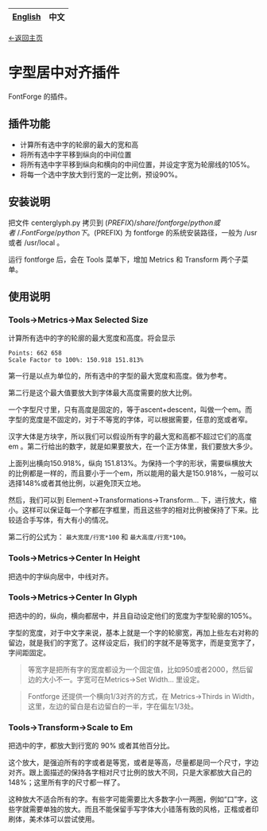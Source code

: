 |[English](CenterGlyph.md) | 中文 |
|:-------------------------|:---|

[<-返回主页](FontIndustryZhCN.md)
# 字型居中对齐插件 #
FontForge 的插件。

## 插件功能 ##
  * 计算所有选中字的轮廓的最大的宽和高
  * 将所有选中字平移到纵向的中间位置
  * 将所有选中字平移到纵向和横向的中间位置，并设定字宽为轮廓线的105%。
  * 将每一个选中字放大到行宽的一定比例，预设90%。

## 安装说明 ##
把文件 centerglyph.py 拷贝到 $(PREFIX)/share/fontforge/python 或者 ~/.FontForge/python 下。$(PREFIX) 为 fontforge 的系统安装路径，一般为 /usr 或者 /usr/local 。

运行 fontforge 后，会在 Tools 菜单下，增加 Metrics 和 Transform 两个子菜单。

## 使用说明 ##
### Tools->Metrics->Max Selected Size ###
计算所有选中的字的轮廓的最大宽度和高度。将会显示
```
Points: 662 658
Scale Factor to 100%: 150.918 151.813%
```
第一行是以点为单位的，所有选中的字型的最大宽度和高度。做为参考。

第二行是这个最大值要放大到字体最大高度需要的放大比例。

一个字型尺寸里，只有高度是固定的，等于ascent+descent，叫做一个em。而字型的宽度是不固定的，对于不等宽的字体，可以根据需要，任意的宽或者窄。

汉字大体是方块字，所以我们可以假设所有字的最大宽和高都不超过它们的高度 em 。第二行给出的数字，就是如果要放大，在一个正方体里，我们要放大多少。

上面列出横向150.918%，纵向 151.813%。为保持一个字的形状，需要纵横放大的比例都是一样的，而且要小于一个em，所以能用的最大是150.918%，一般可以选择148%或者其他比例，以避免顶天立地。

然后，我们可以到 Element->Transformations->Transform... 下，进行放大，缩小。这样可以保证每一个字都在字框里，而且这些字的相对比例被保持了下来。比较适合手写体，有大有小的情况。

第二行的公式为： `最大宽度/行宽*100`  和 `最大高度/行宽*100`。

### Tools->Metrics->Center In Height ###
把选中的字纵向居中，中线对齐。

### Tools->Metrics->Center In Glyph ###
把选中的的，纵向，横向都居中，并且自动设定他们的宽度为字型轮廓的105%。

字型的宽度，对于中文字来说，基本上就是一个字的轮廓宽，再加上些左右对称的留边，就是我们的字宽了。这样设定后，我们的字就不是等宽字，而是变宽字了，字间距固定。

> 等宽字是把所有字的宽度都设为一个固定值，比如950或者2000，然后留边的大小不一。字宽可在Metrics->Set Width... 里设定。

> Fontforge 还提供一个横向1/3对齐的方式，在 Metrics->Thirds in Width，这里，左边的留白是右边留白的一半，字在偏左1/3处。

### Tools->Transform->Scale to Em ###
把选中的字，都放大到行宽的 90% 或者其他百分比。

这个放大，是强迫所有的字或者是等宽，或者是等高，尽量都是同一个尺寸，字边对齐。跟上面描述的保持各字相对尺寸比例的放大不同，只是大家都放大自己的148%；这里所有字的尺寸都一样了。

这种放大不适合所有的字。有些字可能需要比大多数字小一两圈，例如“口”字，这些字就需要单独的放大。而且不能保留手写字体大小错落有致的风格，正楷或者印刷体，美术体可以尝试使用。